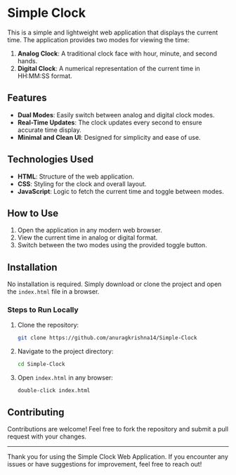 # Simple Clock

This is a simple and lightweight web application that displays the current time. The application provides two modes for viewing the time:

1. **Analog Clock**: A traditional clock face with hour, minute, and second hands.
2. **Digital Clock**: A numerical representation of the current time in HH:MM:SS format.

## Features

- **Dual Modes**: Easily switch between analog and digital clock modes.
- **Real-Time Updates**: The clock updates every second to ensure accurate time display.
- **Minimal and Clean UI**: Designed for simplicity and ease of use.

## Technologies Used

- **HTML**: Structure of the web application.
- **CSS**: Styling for the clock and overall layout.
- **JavaScript**: Logic to fetch the current time and toggle between modes.

## How to Use

1. Open the application in any modern web browser.
2. View the current time in analog or digital format.
3. Switch between the two modes using the provided toggle button.

## Installation

No installation is required. Simply download or clone the project and open the `index.html` file in a browser.

### Steps to Run Locally

1. Clone the repository:
   ```bash
   git clone https://github.com/anuragkrishna14/Simple-Clock
   ```

2. Navigate to the project directory:
   ```bash
   cd Simple-Clock
   ```

3. Open `index.html` in any browser:
   ```
   double-click index.html
   ```

## Contributing

Contributions are welcome! Feel free to fork the repository and submit a pull request with your changes.

---

Thank you for using the Simple Clock Web Application. If you encounter any issues or have suggestions for improvement, feel free to reach out!


